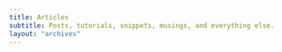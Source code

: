 ```yaml
---
title: Articles
subtitle: Posts, tutorials, snippets, musings, and everything else.
layout: "archives"
---
```

